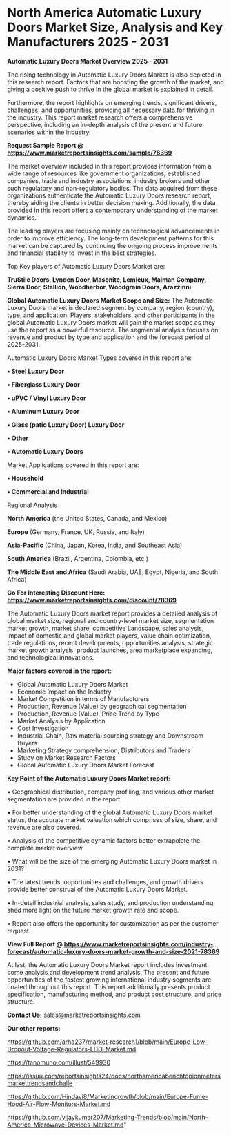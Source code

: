 # North America Automatic Luxury Doors Market Size, Analysis and Key Manufacturers 2025 - 2031

<Strong> Automatic Luxury Doors Market Overview 2025 - 2031</strong>

The rising technology in Automatic Luxury Doors Market is also depicted in this research report. Factors that are boosting the growth of the market, and giving a positive push to thrive in the global market is explained in detail.

Furthermore, the report highlights on emerging trends, significant drivers, challenges, and opportunities, providing all necessary data for thriving in the industry. This report market research offers a comprehensive perspective, including an in-depth analysis of the present and future scenarios within the industry.

<strong>Request Sample Report @ <a href=https://www.marketreportsinsights.com/sample/78369>https://www.marketreportsinsights.com/sample/78369</a></strong>

The market overview included in this report provides information from a wide range of resources like government organizations, established companies, trade and industry associations, industry brokers and other such regulatory and non-regulatory bodies. The data acquired from these organizations authenticate the Automatic Luxury Doors research report, thereby aiding the clients in better decision making. Additionally, the data provided in this report offers a contemporary understanding of the market dynamics.

The leading players are focusing mainly on technological advancements in order to improve efficiency. The long-term development patterns for this market can be captured by continuing the ongoing process improvements and financial stability to invest in the best strategies.

Top Key players of Automatic Luxury Doors Market are:

<strong>TruStile Doors, Lynden Door, Masonite, Lemieux, Maiman Company, Sierra Door, Stallion, Woodharbor, Woodgrain Doors, Arazzinni</strong>

<strong><b>Global Automatic Luxury Doors Market Scope and Size:</b></strong>
The Automatic Luxury Doors market is declared segment by company, region (country), type, and application. Players, stakeholders, and other participants in the global Automatic Luxury Doors market will gain the market scope as they use the report as a powerful resource. The segmental analysis focuses on revenue and product by type and application and the forecast period of 2025-2031.

Automatic Luxury Doors Market Types covered in this report are:

<strong>• Steel Luxury Door

• Fiberglass Luxury Door

• uPVC / Vinyl Luxury Door

• Aluminum Luxury Door

• Glass (patio Luxury Door) Luxury Door

• Other

• Automatic Luxury Doors</strong>

Market Applications covered in this report are:

<strong>• Household

• Commercial and Industrial</strong> 

Regional Analysis

<strong>North America</strong> (the United States, Canada, and Mexico)

<strong>Europe</strong> (Germany, France, UK, Russia, and Italy)

<strong>Asia-Pacific</strong> (China, Japan, Korea, India, and Southeast Asia)

<strong>South America</strong> (Brazil, Argentina, Colombia, etc.)

<strong>The Middle East and Africa</strong> (Saudi Arabia, UAE, Egypt, Nigeria, and South Africa)

<strong>Go For Interesting Discount Here: <a href=https://www.marketreportsinsights.com/discount/78369>https://www.marketreportsinsights.com/discount/78369</a></strong>

The Automatic Luxury Doors market report provides a detailed analysis of global market size, regional and country-level market size, segmentation market growth, market share, competitive Landscape, sales analysis, impact of domestic and global market players, value chain optimization, trade regulations, recent developments, opportunities analysis, strategic market growth analysis, product launches, area marketplace expanding, and technological innovations.

<strong><b>Major factors covered in the report:</b></strong>
<ul>
  <li>Global Automatic Luxury Doors Market </li>
  <li>Economic Impact on the Industry</li>
  <li>Market Competition in terms of Manufacturers</li>
  <li>Production, Revenue (Value) by geographical segmentation</li>
  <li>Production, Revenue (Value), Price Trend by Type</li>
  <li>Market Analysis by Application</li>
  <li>Cost Investigation</li>
  <li>Industrial Chain, Raw material sourcing strategy and Downstream Buyers</li>
  <li>Marketing Strategy comprehension, Distributors and Traders</li>
  <li>Study on Market Research Factors</li>
  <li>Global Automatic Luxury Doors Market Forecast</li>
</ul>

<strong><b>Key Point of the Automatic Luxury Doors Market report:</b></strong>

• Geographical distribution, company profiling, and various other market segmentation are provided in the report.

• For better understanding of the global Automatic Luxury Doors market status, the accurate market valuation which comprises of size, share, and revenue are also covered.

• Analysis of the competitive dynamic factors better extrapolate the complete market overview

• What will be the size of the emerging Automatic Luxury Doors market in 2031?

• The latest trends, opportunities and challenges, and growth drivers provide better construal of the Automatic Luxury Doors Market.

• In-detail industrial analysis, sales study, and production understanding shed more light on the future market growth rate and scope.

• Report also offers the opportunity for customization as per the customer request.

<strong><b>View Full Report @ <a href=https://www.marketreportsinsights.com/industry-forecast/automatic-luxury-doors-market-growth-and-size-2021-78369>https://www.marketreportsinsights.com/industry-forecast/automatic-luxury-doors-market-growth-and-size-2021-78369</a></b></strong>


At last, the Automatic Luxury Doors Market report includes investment come analysis and development trend analysis. The present and future opportunities of the fastest growing international industry segments are coated throughout this report. This report additionally presents product specification, manufacturing method, and product cost structure, and price structure.

<strong>Contact Us:</strong>
sales@marketreportsinsights.com

<strong>Our other reports:</strong>

<a href=https://github.com/arha237/market-research1/blob/main/Europe-Low-Dropout-Voltage-Regulators-LDO-Market.md>https://github.com/arha237/market-research1/blob/main/Europe-Low-Dropout-Voltage-Regulators-LDO-Market.md</a>

<a href=https://tanomuno.com/illust/549930>https://tanomuno.com/illust/549930</a>

<a href=https://issuu.com/reportsinsights24/docs/northamericabenchtopionmetersmarkettrendsandchalle>https://issuu.com/reportsinsights24/docs/northamericabenchtopionmetersmarkettrendsandchalle</a>

<a href=https://github.com/Hindavi8/Marketingrowth/blob/main/Europe-Fume-Hood-Air-Flow-Monitors-Market.md>https://github.com/Hindavi8/Marketingrowth/blob/main/Europe-Fume-Hood-Air-Flow-Monitors-Market.md</a>

<a href=https://github.com/vijaykumar207/Marketing-Trends/blob/main/North-America-Microwave-Devices-Market.md>https://github.com/vijaykumar207/Marketing-Trends/blob/main/North-America-Microwave-Devices-Market.md</a>"
